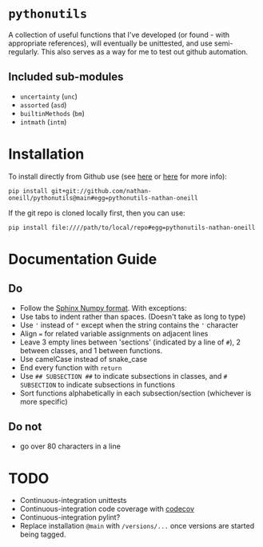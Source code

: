 # `pythonutils`
A collection of useful functions that I've developed (or found - with appropriate references), will eventually be unittested, and use semi-regularly. This also serves as a way for me to test out github automation.

## Included sub-modules
- `uncertainty` (`unc`)
- `assorted`    (`asd`)
- `builtinMethods` (`bm`)
- `intmath`     (`intm`)


# Installation
To install directly from Github use (see [here](https://stackoverflow.com/questions/16584552/how-to-state-in-requirements-txt-a-direct-github-source) or [here](https://stackoverflow.com/questions/67631/how-to-import-a-module-given-the-full-path) for more info): 

```pip install git+git://github.com/nathan-oneill/pythonutils@main#egg=pythonutils-nathan-oneill```

If the git repo is cloned locally first, then you can use:

```pip install file:////path/to/local/repo#egg=pythonutils-nathan-oneill```


# Documentation Guide
## Do
- Follow the [Sphinx Numpy format](https://numpydoc.readthedocs.io/en/latest/format.html). With exceptions:
- Use tabs to indent rather than spaces. (Doesn't take as long to type)
- Use `'` instead of `"` except when the string contains the `'` character
- Align `=` for related variable assignments on adjacent lines
- Leave 3 empty lines between 'sections' (indicated by a line of `#`), 2 between classes, and 1 between functions.
- Use camelCase instead of snake_case
- End every function with `return`
- Use `## SUBSECTION ##` to indicate subsections in classes, and `# SUBSECTION` to indicate subsections in functions
- Sort functions alphabetically in each subsection/section (whichever is more specific)

## Do not
- go over 80 characters in a line


# TODO
- Continuous-integration unittests
- Continuous-integration code coverage with [codecov](https://github.com/apps/codecov)
- Continuous-integration pylint?
-  Replace installation `@main` with `/versions/...` once versions are started being tagged.